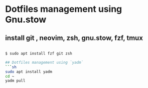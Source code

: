 # Dotfiles  management using Gnu.stow


## install git , neovim, zsh, gnu.stow, fzf, tmux
```bash

$ sudo apt install fzf git zsh 

## Dotfiles management using `yadm`
```sh
sudo apt install yadm
cd ~
yadm pull 
```
```~~ 
```

```


